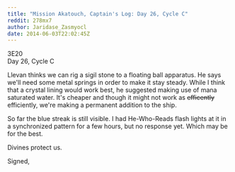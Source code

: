 ```yaml
---
title: "Mission Akatouch, Captain's Log: Day 26, Cycle C"
reddit: 278mx7
author: Jaridase_Zasmyocl
date: 2014-06-03T22:02:45Z
---
```


3E20      
Day 26, Cycle C

Llevan thinks we can rig a sigil stone to a floating ball apparatus. He says we'll need some metal springs in order to make it stay steady. While I think that a crystal lining would work best, he suggested making use of mana saturated water. It's cheaper and though it might not work as ~~efficently~~ efficiently, we're making a permanent addition to the ship. 

So far the blue streak is still visible. I had He-Who-Reads flash lights at it in a synchronized pattern for a few hours, but no response yet. Which may be for the best.

Divines protect us.

Signed, 
